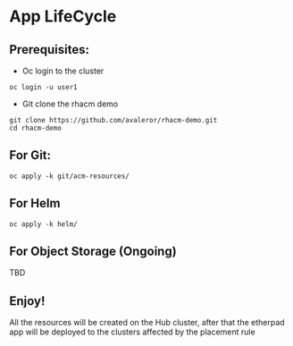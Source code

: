 # App LifeCycle

## Prerequisites:

* Oc login to the cluster

```
oc login -u user1
```

* Git clone the rhacm demo

```
git clone https://github.com/avaleror/rhacm-demo.git
cd rhacm-demo
```

## For Git:

```
oc apply -k git/acm-resources/
```

## For Helm

```
oc apply -k helm/
```

## For Object Storage (Ongoing)

TBD

## Enjoy!

All the resources will be created on the Hub cluster, after that the etherpad app will be deployed to the clusters affected by the placement rule
